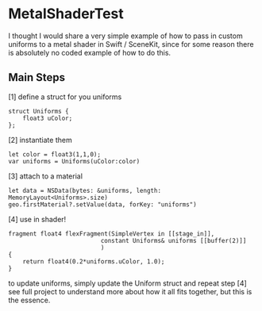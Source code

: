 # MetalShaderTest

I thought I would share a very simple example of how to pass in custom uniforms to a metal shader in Swift / SceneKit, since for some reason there is absolutely no coded example of how to do this. 

## Main Steps

[1] define a struct for you uniforms
```
struct Uniforms {
    float3 uColor;
};
```
[2] instantiate them 
```
let color = float3(1,1,0);
var uniforms = Uniforms(uColor:color)
```
[3] attach to a material
```
let data = NSData(bytes: &uniforms, length: MemoryLayout<Uniforms>.size)
geo.firstMaterial?.setValue(data, forKey: "uniforms")
```
[4] use in shader!
```
fragment float4 flexFragment(SimpleVertex in [[stage_in]],
                          constant Uniforms& uniforms [[buffer(2)]]
                          )
{
    return float4(0.2*uniforms.uColor, 1.0);
}
```
to update uniforms, simply update the Uniform struct and repeat step [4]
see full project to understand more about how it all fits together, but this is the essence.


